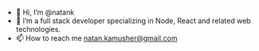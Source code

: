 - 👋 Hi, I’m @natank
- 👀 I’m a full stack developer specializing in Node, React and related web technologies.
- 📫 How to reach me natan.kamusher@gmail.com

<!---
natank/natank is a ✨ special ✨ repository because its `README.md` (this file) appears on your GitHub profile.
You can click the Preview link to take a look at your changes.
--->
